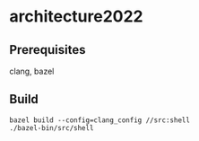 # architecture2022

## Prerequisites
clang, bazel

## Build
```
bazel build --config=clang_config //src:shell
./bazel-bin/src/shell
```
